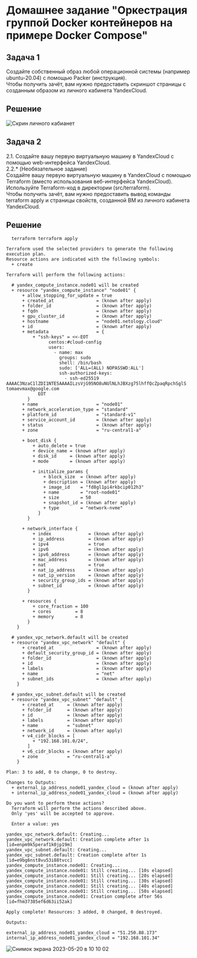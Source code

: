 # Домашнее задание "Оркестрация группой Docker контейнеров на примере Docker Compose"   

## Задача 1

Создайте собственный образ любой операционной системы (например ubuntu-20.04) с помощью Packer (инструкция).   
Чтобы получить зачёт, вам нужно предоставить скриншот страницы с созданным образом из личного кабинета YandexCloud.   

## Решение   
![Скрин личного кабианет](https://github.com/tomaevmax/devops-netology/assets/32243921/5988a982-d264-457c-9ca9-32fe95c0d452)   

## Задача 2   

2.1. Создайте вашу первую виртуальную машину в YandexCloud с помощью web-интерфейса YandexCloud.   
2.2.* (Необязательное задание)   
Создайте вашу первую виртуальную машину в YandexCloud с помощью Terraform (вместо использования веб-интерфейса YandexCloud). Используйте Terraform-код в директории (src/terraform).   
Чтобы получить зачёт, вам нужно предоставить вывод команды terraform apply и страницы свойств, созданной ВМ из личного кабинета YandexCloud.   

## Решение 
   
```   
  terraform terraform apply

Terraform used the selected providers to generate the following execution plan.
Resource actions are indicated with the following symbols:
  + create

Terraform will perform the following actions:

  # yandex_compute_instance.node01 will be created
  + resource "yandex_compute_instance" "node01" {
      + allow_stopping_for_update = true
      + created_at                = (known after apply)
      + folder_id                 = (known after apply)
      + fqdn                      = (known after apply)
      + gpu_cluster_id            = (known after apply)
      + hostname                  = "node01.netology.cloud"
      + id                        = (known after apply)
      + metadata                  = {
          + "ssh-keys" = <<-EOT
                centos:#cloud-config
                users:
                  - name: max
                    groups: sudo
                    shell: /bin/bash
                    sudo: ['ALL=(ALL) NOPASSWD:ALL']
                    ssh-authorized-keys:
                      - ssh-ed25519 AAAAC3NzaC1lZDI1NTE5AAAAILzsVjG95NO8uNUlNLhJBXzg75lhffQcZpaqRpchSglS tomaevmax@google.com
            EOT
        }
      + name                      = "node01"
      + network_acceleration_type = "standard"
      + platform_id               = "standard-v1"
      + service_account_id        = (known after apply)
      + status                    = (known after apply)
      + zone                      = "ru-central1-a"

      + boot_disk {
          + auto_delete = true
          + device_name = (known after apply)
          + disk_id     = (known after apply)
          + mode        = (known after apply)

          + initialize_params {
              + block_size  = (known after apply)
              + description = (known after apply)
              + image_id    = "fd8gl1pi4rkbcip012h3"
              + name        = "root-node01"
              + size        = 50
              + snapshot_id = (known after apply)
              + type        = "network-nvme"
            }
        }

      + network_interface {
          + index              = (known after apply)
          + ip_address         = (known after apply)
          + ipv4               = true
          + ipv6               = (known after apply)
          + ipv6_address       = (known after apply)
          + mac_address        = (known after apply)
          + nat                = true
          + nat_ip_address     = (known after apply)
          + nat_ip_version     = (known after apply)
          + security_group_ids = (known after apply)
          + subnet_id          = (known after apply)
        }

      + resources {
          + core_fraction = 100
          + cores         = 8
          + memory        = 8
        }
    }

  # yandex_vpc_network.default will be created
  + resource "yandex_vpc_network" "default" {
      + created_at                = (known after apply)
      + default_security_group_id = (known after apply)
      + folder_id                 = (known after apply)
      + id                        = (known after apply)
      + labels                    = (known after apply)
      + name                      = "net"
      + subnet_ids                = (known after apply)
    }

  # yandex_vpc_subnet.default will be created
  + resource "yandex_vpc_subnet" "default" {
      + created_at     = (known after apply)
      + folder_id      = (known after apply)
      + id             = (known after apply)
      + labels         = (known after apply)
      + name           = "subnet"
      + network_id     = (known after apply)
      + v4_cidr_blocks = [
          + "192.168.101.0/24",
        ]
      + v6_cidr_blocks = (known after apply)
      + zone           = "ru-central1-a"
    }

Plan: 3 to add, 0 to change, 0 to destroy.

Changes to Outputs:
  + external_ip_address_node01_yandex_cloud = (known after apply)
  + internal_ip_address_node01_yandex_cloud = (known after apply)

Do you want to perform these actions?
  Terraform will perform the actions described above.
  Only 'yes' will be accepted to approve.

  Enter a value: yes

yandex_vpc_network.default: Creating...
yandex_vpc_network.default: Creation complete after 1s [id=enpm9k5peraf1k0jp19m]
yandex_vpc_subnet.default: Creating...
yandex_vpc_subnet.default: Creation complete after 1s [id=e9bg6nst8vu53i88tvcc]
yandex_compute_instance.node01: Creating...
yandex_compute_instance.node01: Still creating... [10s elapsed]
yandex_compute_instance.node01: Still creating... [20s elapsed]
yandex_compute_instance.node01: Still creating... [30s elapsed]
yandex_compute_instance.node01: Still creating... [40s elapsed]
yandex_compute_instance.node01: Still creating... [50s elapsed]
yandex_compute_instance.node01: Creation complete after 56s [id=fhm37385ef6d63ii52ak]

Apply complete! Resources: 3 added, 0 changed, 0 destroyed.

Outputs:

external_ip_address_node01_yandex_cloud = "51.250.88.173"
internal_ip_address_node01_yandex_cloud = "192.168.101.34"   
```   
![Снимок экрана 2023-05-20 в 10 10 02](https://github.com/tomaevmax/devops-netology/assets/32243921/c3c18a5e-5837-44f3-a20b-c0095e906e68)
